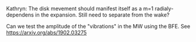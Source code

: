 Kathryn: The disk mevement should manifest itself as a m=1 radialy-dependens in the expansion. Still need to separate from the wake?

Can we test the amplitude of the "vibrations" in the MW using the BFE. See https://arxiv.org/abs/1902.03275
